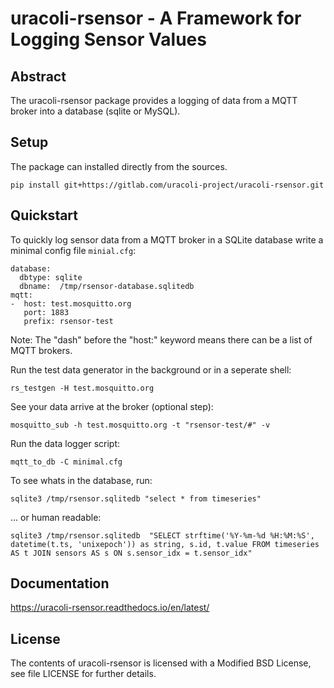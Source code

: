# uracoli-rsensor - A Framework for Logging Sensor Values

## Abstract

The uracoli-rsensor package provides a logging of data from a MQTT
broker into a database (sqlite or MySQL).

## Setup

The package can installed directly from the sources.

	pip install git+https://gitlab.com/uracoli-project/uracoli-rsensor.git


## Quickstart

To quickly log sensor data from a MQTT broker in a SQLite database write a minimal config file `minial.cfg`:

	database:
	  dbtype: sqlite
	  dbname:  /tmp/rsensor-database.sqlitedb
	mqtt:
	-  host: test.mosquitto.org
	   port: 1883
	   prefix: rsensor-test

Note: The "dash" before the "host:" keyword means there can be a list of MQTT brokers.

Run the test data generator in the background or in a seperate shell:

	rs_testgen -H test.mosquitto.org

See your data arrive at the broker (optional step):

	mosquitto_sub -h test.mosquitto.org -t "rsensor-test/#" -v

Run the data logger script:

	mqtt_to_db -C minimal.cfg 

To see whats in the database, run:

	sqlite3 /tmp/rsensor.sqlitedb "select * from timeseries"

... or human readable:

	sqlite3 /tmp/rsensor.sqlitedb  "SELECT strftime('%Y-%m-%d %H:%M:%S', datetime(t.ts, 'unixepoch')) as string, s.id, t.value FROM timeseries AS t JOIN sensors AS s ON s.sensor_idx = t.sensor_idx" 

## Documentation

https://uracoli-rsensor.readthedocs.io/en/latest/

## License

The contents of uracoli-rsensor is licensed with a Modified BSD License, see
file LICENSE for further details.

